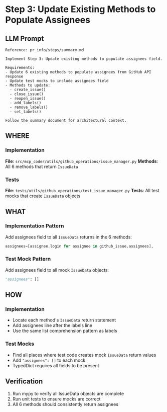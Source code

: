 # Step 3: Update Existing Methods to Populate Assignees

## LLM Prompt
```
Reference: pr_info/steps/summary.md

Implement Step 3: Update existing methods to populate assignees field.

Requirements:
- Update 6 existing methods to populate assignees from GitHub API response
- Update test mocks to include assignees field
- Methods to update:
  - create_issue()
  - close_issue()
  - reopen_issue()
  - add_labels()
  - remove_labels()
  - set_labels()

Follow the summary document for architectural context.
```

## WHERE

### Implementation
**File**: `src/mcp_coder/utils/github_operations/issue_manager.py`
**Methods**: All 6 methods that return `IssueData`

### Tests
**File**: `tests/utils/github_operations/test_issue_manager.py`
**Tests**: All test mocks that create `IssueData` objects

## WHAT

### Implementation Pattern
Add assignees field to all `IssueData` returns in the 6 methods:
```python
assignees=[assignee.login for assignee in github_issue.assignees],
```

### Test Mock Pattern
Add assignees field to all mock `IssueData` objects:
```python
"assignees": []
```

## HOW

### Implementation
- Locate each method's `IssueData` return statement
- Add assignees line after the labels line
- Use the same list comprehension pattern as labels

### Test Mocks
- Find all places where test code creates mock `IssueData` return values
- Add `"assignees": []` to each mock
- TypedDict requires all fields to be present

## Verification
1. Run mypy to verify all IssueData objects are complete
2. Run unit tests to ensure mocks are correct
3. All 6 methods should consistently return assignees

